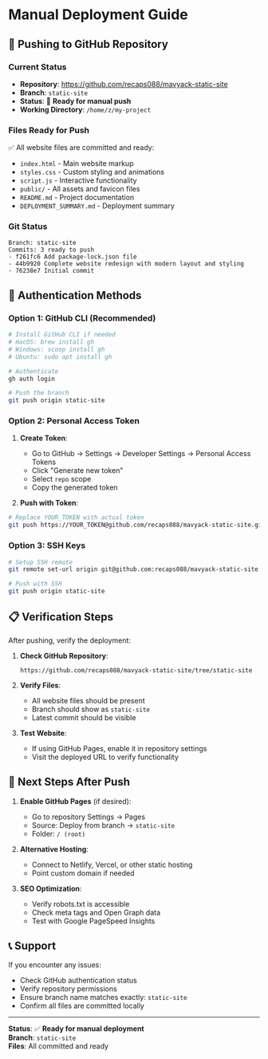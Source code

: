 # Manual Deployment Guide

## 🚀 Pushing to GitHub Repository

### Current Status
- **Repository**: https://github.com/recaps088/mavyack-static-site
- **Branch**: `static-site` 
- **Status**: 🔄 **Ready for manual push**
- **Working Directory**: `/home/z/my-project`

### Files Ready for Push
✅ All website files are committed and ready:
- `index.html` - Main website markup
- `styles.css` - Custom styling and animations  
- `script.js` - Interactive functionality
- `public/` - All assets and favicon files
- `README.md` - Project documentation
- `DEPLOYMENT_SUMMARY.md` - Deployment summary

### Git Status
```
Branch: static-site
Commits: 3 ready to push
- f261fc6 Add package-lock.json file
- 44b9920 Complete website redesign with modern layout and styling
- 76238e7 Initial commit
```

## 🔐 Authentication Methods

### Option 1: GitHub CLI (Recommended)
```bash
# Install GitHub CLI if needed
# macOS: brew install gh
# Windows: scoop install gh  
# Ubuntu: sudo apt install gh

# Authenticate
gh auth login

# Push the branch
git push origin static-site
```

### Option 2: Personal Access Token
1. **Create Token**:
   - Go to GitHub → Settings → Developer Settings → Personal Access Tokens
   - Click "Generate new token"
   - Select `repo` scope
   - Copy the generated token

2. **Push with Token**:
```bash
# Replace YOUR_TOKEN with actual token
git push https://YOUR_TOKEN@github.com/recaps088/mavyack-static-site.git static-site
```

### Option 3: SSH Keys
```bash
# Setup SSH remote
git remote set-url origin git@github.com:recaps088/mavyack-static-site.git

# Push with SSH
git push origin static-site
```

## 📋 Verification Steps

After pushing, verify the deployment:

1. **Check GitHub Repository**:
   ```
   https://github.com/recaps088/mavyack-static-site/tree/static-site
   ```

2. **Verify Files**:
   - All website files should be present
   - Branch should show as `static-site`
   - Latest commit should be visible

3. **Test Website**:
   - If using GitHub Pages, enable it in repository settings
   - Visit the deployed URL to verify functionality

## 🎯 Next Steps After Push

1. **Enable GitHub Pages** (if desired):
   - Go to repository Settings → Pages
   - Source: Deploy from branch → `static-site`
   - Folder: `/ (root)`

2. **Alternative Hosting**:
   - Connect to Netlify, Vercel, or other static hosting
   - Point custom domain if needed

3. **SEO Optimization**:
   - Verify robots.txt is accessible
   - Check meta tags and Open Graph data
   - Test with Google PageSpeed Insights

## 📞 Support

If you encounter any issues:
- Check GitHub authentication status
- Verify repository permissions
- Ensure branch name matches exactly: `static-site`
- Confirm all files are committed locally

---

**Status**: ✅ **Ready for manual deployment**  
**Branch**: `static-site`  
**Files**: All committed and ready